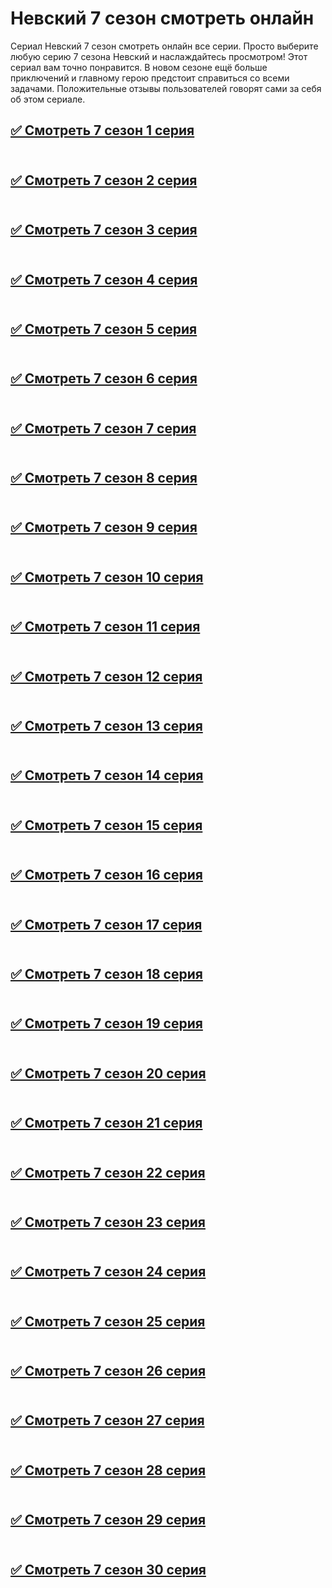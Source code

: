 # Невский 7 сезон смотреть онлайн
Сериал Невский 7 сезон смотреть онлайн все серии. Просто выберите любую серию 7 сезона Невский и наслаждайтесь просмотром! Этот сериал вам точно понравится. В новом сезоне ещё больше приключений и главному герою предстоит справиться со всеми задачами. Положительные отзывы пользователей говорят сами за себя об этом сериале.

## <a href="https://ify.ac/1R4F">✅ Смотреть 7 сезон 1 серия</a><br><br>
## <a href="https://ify.ac/1R4F">✅ Смотреть 7 сезон 2 серия</a><br><br>
## <a href="https://ify.ac/1R4F">✅ Смотреть 7 сезон 3 серия</a><br><br>
## <a href="https://ify.ac/1R4F">✅ Смотреть 7 сезон 4 серия</a><br><br>
## <a href="https://ify.ac/1R4F">✅ Смотреть 7 сезон 5 серия</a><br><br>
## <a href="https://ify.ac/1R4F">✅ Смотреть 7 сезон 6 серия</a><br><br>
## <a href="https://ify.ac/1R4F">✅ Смотреть 7 сезон 7 серия</a><br><br>
## <a href="https://ify.ac/1R4F">✅ Смотреть 7 сезон 8 серия</a><br><br>
## <a href="https://ify.ac/1R4F">✅ Смотреть 7 сезон 9 серия</a><br><br>
## <a href="https://ify.ac/1R4F">✅ Смотреть 7 сезон 10 серия</a><br><br>
## <a href="https://ify.ac/1R4F">✅ Смотреть 7 сезон 11 серия</a><br><br>
## <a href="https://ify.ac/1R4F">✅ Смотреть 7 сезон 12 серия</a><br><br>
## <a href="https://ify.ac/1R4F">✅ Смотреть 7 сезон 13 серия</a><br><br>
## <a href="https://ify.ac/1R4F">✅ Смотреть 7 сезон 14 серия</a><br><br>
## <a href="https://ify.ac/1R4F">✅ Смотреть 7 сезон 15 серия</a><br><br>
## <a href="https://ify.ac/1R4F">✅ Смотреть 7 сезон 16 серия</a><br><br>
## <a href="https://ify.ac/1R4F">✅ Смотреть 7 сезон 17 серия</a><br><br>
## <a href="https://ify.ac/1R4F">✅ Смотреть 7 сезон 18 серия</a><br><br>
## <a href="https://ify.ac/1R4F">✅ Смотреть 7 сезон 19 серия</a><br><br>
## <a href="https://ify.ac/1R4F">✅ Смотреть 7 сезон 20 серия</a><br><br>
## <a href="https://ify.ac/1R4F">✅ Смотреть 7 сезон 21 серия</a><br><br>
## <a href="https://ify.ac/1R4F">✅ Смотреть 7 сезон 22 серия</a><br><br>
## <a href="https://ify.ac/1R4F">✅ Смотреть 7 сезон 23 серия</a><br><br>
## <a href="https://ify.ac/1R4F">✅ Смотреть 7 сезон 24 серия</a><br><br>
## <a href="https://ify.ac/1R4F">✅ Смотреть 7 сезон 25 серия</a><br><br>
## <a href="https://ify.ac/1R4F">✅ Смотреть 7 сезон 26 серия</a><br><br>
## <a href="https://ify.ac/1R4F">✅ Смотреть 7 сезон 27 серия</a><br><br>
## <a href="https://ify.ac/1R4F">✅ Смотреть 7 сезон 28 серия</a><br><br>
## <a href="https://ify.ac/1R4F">✅ Смотреть 7 сезон 29 серия</a><br><br>
## <a href="https://ify.ac/1R4F">✅ Смотреть 7 сезон 30 серия</a><br><br>

